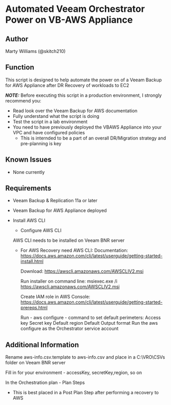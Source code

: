 # Automated Veeam Orchestrator Power on VB-AWS Appliance 

## Author

Marty Williams (@skitch210)

## Function

This script is designed to help automate the power on of a Veeam Backup for AWS Appliance after DR Recovery of workloads to EC2


***NOTE:*** Before executing this script in a production environment, I strongly recommend you:

* Read look over the Veeam Backup for AWS documentation
* Fully understand what the script is doing
* Test the script in a lab environment
* You need to have previously deployed the VBAWS Appliance into your VPC and have configured policies
    * This is internded to be a part of an overall DR/Migration strategy and pre-planning is key

## Known Issues

* None currently


## Requirements

* Veeam Backup & Replication 11a or later
* Veeam Backup for AWS Appliance deployed
* Install AWS CLI
  * Configure AWS CLI

  AWS CLI needs to be installed on Veeam BNR server
  * For AWS Recovery need AWS CLI:
    Documentation:
	  https://docs.aws.amazon.com/cli/latest/userguide/getting-started-install.html

	  Download:
	  https://awscli.amazonaws.com/AWSCLIV2.msi

	  Run installer on command line:
	  msiexec.exe /i https://awscli.amazonaws.com/AWSCLIV2.msi

    Create IAM role in AWS Console:
	  https://docs.aws.amazon.com/cli/latest/userguide/getting-started-prereqs.html

    Run - aws configure - command to set default perimeters:
	  Access key
	  Secret key
	  Default region
	  Default Output format
      Run the aws configure as the Orchestrator service account


## Additional Information

Rename aws-info.csv.template to aws-info.csv and place in a C:\VRO\CSVs folder on Veeam BNR server

Fill in for your environment - accessKey, secretKey,region, so on

In the Orchestration plan - Plan Steps
* This is best placed in a Post Plan Step after performing a recovery to AWS